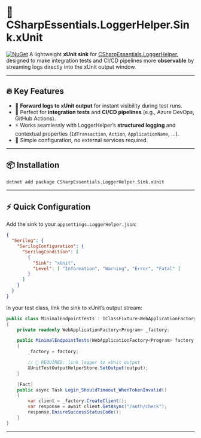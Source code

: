 ﻿# 🧪 CSharpEssentials.LoggerHelper.Sink.xUnit

[![NuGet](https://img.shields.io/nuget/v/CSharpEssentials.LoggerHelper.Sink.xUnit.svg)](https://www.nuget.org/packages/CSharpEssentials.LoggerHelper.xUnit)
A lightweight **xUnit sink** for [CSharpEssentials.LoggerHelper](https://github.com/alexbypa/CSharp.Essentials), designed to make integration tests and CI/CD pipelines more **observable** by streaming logs directly into the xUnit output window.

---

## 🔥 Key Features

* 🧪 **Forward logs to xUnit output** for instant visibility during test runs.
* 🚀 Perfect for **integration tests** and **CI/CD pipelines** (e.g., Azure DevOps, GitHub Actions).
* ⚡ Works seamlessly with LoggerHelper’s **structured logging** and contextual properties (`IdTransaction`, `Action`, `ApplicationName`, …).
* 🔧 Simple configuration, no external services required.

---

## 📦 Installation

```bash
dotnet add package CSharpEssentials.LoggerHelper.Sink.xUnit
```

---

## ⚡ Quick Configuration

Add the sink to your `appsettings.LoggerHelper.json`:

```json
{
  "Serilog": {
    "SerilogConfiguration": {
      "SerilogCondition": [
        {
          "Sink": "xUnit",
          "Level": [ "Information", "Warning", "Error", "Fatal" ]
        }
      ]
    }
  }
}
```

In your test class, link the sink to xUnit’s output stream:

```csharp
public class MinimalEndpointTests : IClassFixture<WebApplicationFactory<Program>>
{
    private readonly WebApplicationFactory<Program> _factory;

    public MinimalEndpointTests(WebApplicationFactory<Program> factory, ITestOutputHelper output)
    {
        _factory = factory;

        // 🚨 REQUIRED: link logger to xUnit output
        XUnitTestOutputHelperStore.SetOutput(output);
    }

    [Fact]
    public async Task Login_ShouldTimeout_WhenTokenInvalid()
    {
        var client = _factory.CreateClient();
        var response = await client.GetAsync("/auth/check");
        response.EnsureSuccessStatusCode();
    }
}
```

---
